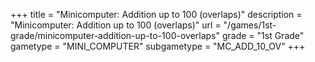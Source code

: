 +++
title = "Minicomputer: Addition up to 100 (overlaps)"
description = "Minicomputer: Addition up to 100 (overlaps)"
url = "/games/1st-grade/minicomputer-addition-up-to-100-overlaps"
grade = "1st Grade"
gametype = "MINI_COMPUTER"
subgametype = "MC_ADD_10_OV"
+++